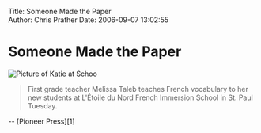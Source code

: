 Title: Someone Made the Paper  
Author: Chris Prather
Date: 2006-09-07 13:02:55

# Someone Made the Paper

![Picture of Katie at Schoo](http://www.twincities.com/images/twincities/twincities/15446/238583873166.jpg)

<blockquote>First grade teacher Melissa Taleb teaches French vocabulary to her new students at L'Étoile du Nord French Immersion School in St. Paul Tuesday.</blockquote> -- [Pioneer Press][1]

[1]: http://www.twincities.com/mld/pioneerpress/15447491.htm
